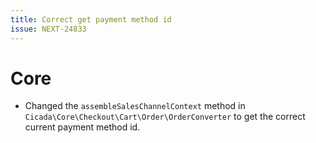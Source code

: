 ```yaml
---
title: Correct get payment method id
issue: NEXT-24833
---
```

# Core
* Changed the `assembleSalesChannelContext` method in `Cicada\Core\Checkout\Cart\Order\OrderConverter` to get the correct current payment method id.

